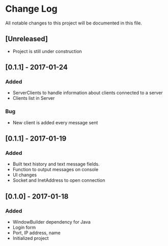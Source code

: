 # Change Log
All notable changes to this project will be documented in this file.

## [Unreleased]
- Project is still under construction

## [0.1.1] - 2017-01-24
### Added
- ServerClients to handle information about clients connected to a server
- Clients list in Server

### Bug
- New client is added every message sent

## [0.1.1] - 2017-01-19
### Added
- Built text history and text message fields.
- Function to output messages on console
- UI changes
- Socket and InetAddress to open connection

## [0.1.0] - 2017-01-18
### Added
- WindowBuilder dependency for Java
- Login form
- Port, IP address, name
- Initialized project